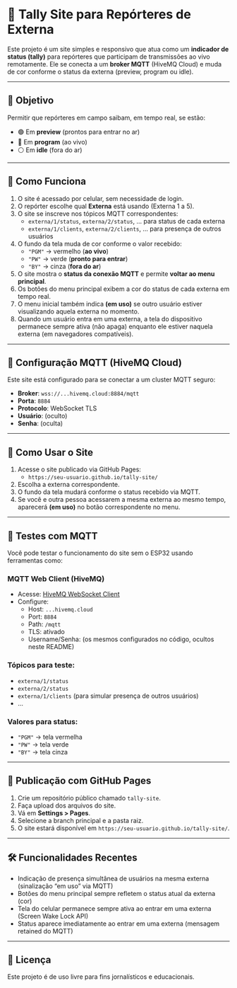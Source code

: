 # 📡 Tally Site para Repórteres de Externa

Este projeto é um site simples e responsivo que atua como um **indicador de status (tally)** para repórteres que participam de transmissões ao vivo remotamente. Ele se conecta a um **broker MQTT** (HiveMQ Cloud) e muda de cor conforme o status da externa (preview, program ou idle).

---

## 🎯 Objetivo

Permitir que repórteres em campo saibam, em tempo real, se estão:
- 🟢 Em **preview** (prontos para entrar no ar)
- 🔴 Em **program** (ao vivo)
- ⚪️ Em **idle** (fora do ar)

---

## 🧠 Como Funciona

1. O site é acessado por celular, sem necessidade de login.
2. O repórter escolhe qual **Externa** está usando (Externa 1 a 5).
3. O site se inscreve nos tópicos MQTT correspondentes:
   - `externa/1/status`, `externa/2/status`, ... para status de cada externa
   - `externa/1/clients`, `externa/2/clients`, ... para presença de outros usuários
4. O fundo da tela muda de cor conforme o valor recebido:
   - `"PGM"` → vermelho (**ao vivo**)
   - `"PW"` → verde (**pronto para entrar**)
   - `"BY"` → cinza (**fora do ar**)
5. O site mostra o **status da conexão MQTT** e permite **voltar ao menu principal**.
6. Os botões do menu principal exibem a cor do status de cada externa em tempo real.
7. O menu inicial também indica **(em uso)** se outro usuário estiver visualizando aquela externa no momento.
8. Quando um usuário entra em uma externa, a tela do dispositivo permanece sempre ativa (não apaga) enquanto ele estiver naquela externa (em navegadores compatíveis).

---

## 🔐 Configuração MQTT (HiveMQ Cloud)

Este site está configurado para se conectar a um cluster MQTT seguro:

- **Broker**: `wss://...hivemq.cloud:8884/mqtt`
- **Porta**: `8884`
- **Protocolo**: WebSocket TLS
- **Usuário**: (oculto)
- **Senha**: (oculta)

---

## 📱 Como Usar o Site

1. Acesse o site publicado via GitHub Pages:
   - `https://seu-usuario.github.io/tally-site/`
2. Escolha a externa correspondente.
3. O fundo da tela mudará conforme o status recebido via MQTT.
4. Se você e outra pessoa acessarem a mesma externa ao mesmo tempo, aparecerá **(em uso)** no botão correspondente no menu.

---

## 🧪 Testes com MQTT

Você pode testar o funcionamento do site sem o ESP32 usando ferramentas como:

### MQTT Web Client (HiveMQ)
- Acesse: [HiveMQ WebSocket Client](https://www.hivemq.com/demos/websocket-client/)
- Configure:
  - Host: `...hivemq.cloud`
  - Port: `8884`
  - Path: `/mqtt`
  - TLS: ativado
  - Username/Senha: (os mesmos configurados no código, ocultos neste README)

### Tópicos para teste:
- `externa/1/status`
- `externa/2/status`
- `externa/1/clients` (para simular presença de outros usuários)
- ...

### Valores para status:
- `"PGM"` → tela vermelha
- `"PW"` → tela verde
- `"BY"` → tela cinza

---

## 🚀 Publicação com GitHub Pages

1. Crie um repositório público chamado `tally-site`.
2. Faça upload dos arquivos do site.
3. Vá em **Settings > Pages**.
4. Selecione a branch principal e a pasta raiz.
5. O site estará disponível em `https://seu-usuario.github.io/tally-site/`.

---

## 🛠️ Funcionalidades Recentes

- Indicação de presença simultânea de usuários na mesma externa (sinalização “em uso” via MQTT)
- Botões do menu principal sempre refletem o status atual da externa (cor)
- Tela do celular permanece sempre ativa ao entrar em uma externa (Screen Wake Lock API)
- Status aparece imediatamente ao entrar em uma externa (mensagem retained do MQTT)

---

## 📄 Licença

Este projeto é de uso livre para fins jornalísticos e educacionais.